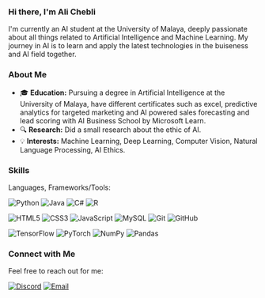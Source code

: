 ### Hi there, I'm Ali Chebli

I'm currently an AI student at the University of Malaya, deeply passionate about all things related to Artificial Intelligence and Machine Learning. My journey in AI is to learn and apply the latest technologies in the buiseness and AI field together.


### About Me

- 🎓 **Education:** Pursuing a degree in Artificial Intelligence at the University of Malaya, have different certificates such as excel, predictive analytics for targeted marketing and AI powered sales forecasting and lead scoring with AI Business School by Microsoft Learn.
- 🔍 **Research:** Did a small research about the ethic of AI.
- 💡 **Interests:** Machine Learning, Deep Learning, Computer Vision, Natural Language Processing, AI Ethics.

### Skills
Languages, Frameworks/Tools:

![Python](https://img.shields.io/badge/-Python-3776AB?style=flat&logo=Python&logoColor=white) ![Java](https://img.shields.io/badge/-Java-007396?style=flat&logo=Java&logoColor=white) ![C#](https://img.shields.io/badge/-C%23-239120?style=flat&logo=c-sharp&logoColor=white) ![R](https://img.shields.io/badge/-R-276DC3?style=flat&logo=R&logoColor=white)

![HTML5](https://img.shields.io/badge/-HTML5-E34F26?style=flat&logo=html5&logoColor=white) ![CSS3](https://img.shields.io/badge/-CSS3-1572B6?style=flat&logo=css3&logoColor=white) ![JavaScript](https://img.shields.io/badge/-JavaScript-F7DF1E?style=flat&logo=javascript&logoColor=black) ![MySQL](https://img.shields.io/badge/-MySQL-4479A1?style=flat&logo=mysql&logoColor=white) ![Git](https://img.shields.io/badge/-Git-F05032?style=flat&logo=git&logoColor=white) ![GitHub](https://img.shields.io/badge/-GitHub-181717?style=flat&logo=github&logoColor=white)

![TensorFlow](https://img.shields.io/badge/-TensorFlow-FF6F00?style=flat&logo=TensorFlow&logoColor=white) ![PyTorch](https://img.shields.io/badge/-PyTorch-EE4C2C?style=flat&logo=PyTorch&logoColor=white) ![NumPy](https://img.shields.io/badge/-NumPy-013243?style=flat&logo=numpy&logoColor=white) ![Pandas](https://img.shields.io/badge/-Pandas-150458?style=flat&logo=pandas&logoColor=white)


### Connect with Me

Feel free to reach out for me:

<a href="https://discord.com/users/374178143440994304" target="_blank">
   <img alt="Discord" src="https://img.shields.io/badge/Discord-a.l.c.l-7289DA?style=flat-square&logo=discord"></a>
<a href="mailto:alichebli6512@gmail.com"><img alt="Email" src="https://img.shields.io/badge/Email-alichebli6512@gmail.com-blue?style=flat-square&logo=gmail"></a>
</p>
